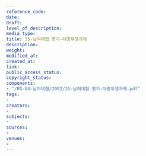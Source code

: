 ```yaml
---
reference_code: 
date: 
draft: 
level_of_description: 
media_type: 
title: 35-남여대협 평가-대중투쟁과제
description: 
weight: 
modified_at: 
created_at: 
link: 
public_access_status: 
copyright_status: 
components:
- "/RG-04-남여대협/2002/35-남여대협 평가-대중투쟁과제.pdf"
tags:
- 
creators:
- 
subjects:
- 
sources:
- 
venues:
- 
---
```

